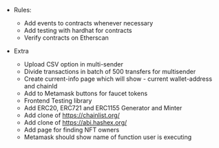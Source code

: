 - Rules:
	- Add events to contracts whenever necessary
	- Add testing with hardhat for contracts
	- Verify contracts on Etherscan

- Extra
	- Upload CSV option in multi-sender
	- Divide transactions in batch of 500 transfers for multisender
	- Create current-info page which will show - current wallet-address and chainId
	- Add to Metamask buttons for faucet tokens
	- Frontend Testing library
	- Add ERC20, ERC721 and ERC1155 Generator and Minter
	- Add clone of https://chainlist.org/
	- Add clone of https://abi.hashex.org/
	- Add page for finding NFT owners
	- Metamask should show name of function user is executing
